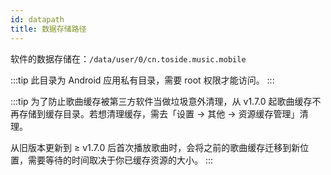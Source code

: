 ```yaml
---
id: datapath
title: 数据存储路径
---
```


软件的数据存储在：`/data/user/0/cn.toside.music.mobile`

:::tip
此目录为 Android 应用私有目录，需要 root 权限才能访问。
:::

:::tip
为了防止歌曲缓存被第三方软件当做垃圾意外清理，从 v1.7.0 起歌曲缓存不再存储到缓存目录。若想清理缓存，需去「设置 → 其他 → 资源缓存管理」清理。

从旧版本更新到 ≥ v1.7.0 后首次播放歌曲时，会将之前的歌曲缓存迁移到新位置，需要等待的时间取决于你已缓存资源的大小。
:::
